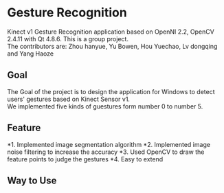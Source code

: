 Gesture Recognition
===================

Kinect v1 Gesture Recognition application based on OpenNI 2.2, OpenCV 2.4.11 with Qt 4.8.6. This is a group project. <br>
The contributors are: Zhou hanyue, Yu Bowen, Hou Yuechao, Lv dongqing and  Yang Haoze <br>

Goal
-----
The Goal of the project is to design the application for Windows to detect users' gestures based on Kinect Sensor v1. <br>
We implemented five kinds of guestures form number 0 to number 5. <br> 

Feature
-------
*1. Implemented image segmentation algorithm
*2. Implemented image noise filtering to increase the accuracy
*3. Used OpenCV to draw the feature points to judge the gestures
*4. Easy to extend

Way to Use
-------

